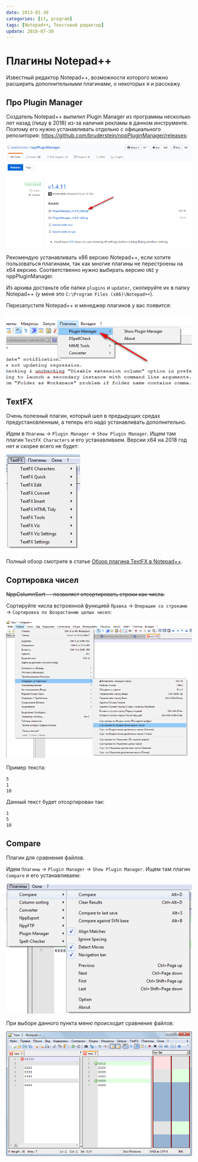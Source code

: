 ```yaml
---
date: 2013-01-30
categories: [it, program]
tags: [Notepad++, Текстовой редактор]
update: 2018-07-30
---
```


# Плагины Notepad++

Известный редактор Notepad++, возможности которого можно расширить дополнительными плагинами, о некоторых я и расскажу.

## Про Plugin Manager

Создатель Notepad++ выпилил Plugin Manager из программы несколько лет назад (пишу в 2018) из-за наличия рекламы в данном инструменте. Поэтому его нужно устанавливать отдельно с официального репозитория: <https://github.com/bruderstein/nppPluginManager/releases>:

![Plugin Manager](img/npp-plugin-manager.png)

Рекомендую устанавливать x86 версию Notepad++, если хотите пользоваться плагинами, так как многие плагины не перестроены на x64 версию. Соответственно нужно выбирать версию `UNI` у nppPluginManager.

Из архива достаньте обе папки `plugins` и `updater`, скопируйте их в папку Notepad++ (у меня это `C:\Program Files (x86)\Notepad++`).

Перезапустите Notepad++ и менеджер плагинов у вас появится:

![Меню Plugin Manager](img/npp-plugin-manager-menu.png)

## TextFX

Очень полезный плагин, который шел в предыдущих средах предустановленным, а теперь его надо устанавливать дополнительно.

Идем в `Плагины` → `Plugin Manager` → `Show Plugin Manager`. Ищем там плагин `TextFX Characters` и его устанавливаем. Версии x64 на 2018 год нет и скорее всего не будет:

![Меню плагина TextFX](img/textfx.png)

Полный обзор смотрите в статье [Обзор плагина TextFX в Notepad++](https://github.com/Harrix/harrix.dev-blog-2013/blob/main/textfx/textfx.md).

## Сортировка чисел

~~NppColumnSort — позволяет отсортировать строки как числа.~~

Сортируйте числа встроенной функцией `Правка` → `Операции со строками` → `Сортировка по Возрастанию целых чисел`:

![Сортировка по возрастанию целых чисел](img/sorting.png)

Пример текста:

```text
5
1
10
```

Данный текст будет отсортирован так:

```text
1
5
10
```

## Compare

Плагин для сравнения файлов.

Идем `Плагины` → `Plugin Manager` → `Show Plugin Manager`. Ищем там плагин `Compare` и его устанавливаем:

![Плагин Compare](img/compare_01.png)

При выборе данного пункта меню происходит сравнение файлов:

![Сравнение файлов с помощью плагина Compare](img/compare_02.png)
